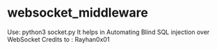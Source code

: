 # websocket_middleware
Use: python3 socket.py
It helps in Automating Blind SQL injection over WebSocket
Credits to : Rayhan0x01
